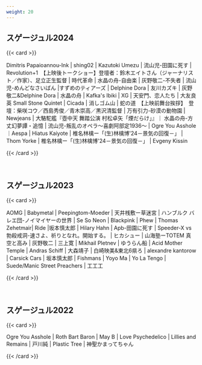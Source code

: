 ```yaml
---
weight: 20
---
```


## スゲージュル2024

{{< card >}}



Dimitris Papaioannou-Ink | shing02 | Kazutoki Umezu | 流山児-田園に死す | Revolution+1　【上映後トークショー】登壇者：鈴木エイトさん（ジャーナリスト／作家）、足立正生監督 | 時代革命 | 水晶の舟-自由楽 | 灰野敬二-不失者 | 流山児-めんどなさいばん |すずめのティアーズ | Delphine Dora | 友川カズキ | 灰野敬二&Delphine Dora | 水晶の舟 | Kafka's Ibiki | XG | 天安門、恋人たち | 大友良英 Small Stone Quintet | Cicada | 消しゴム山 | 蛇の道　【上映前舞台挨拶】　登壇：柴咲コウ／西島秀俊／青木崇高／黒沢清監督 | 万有引力-砂漠の動物園 | Newjeans | 大駱駝艦『壺中天 舞踏公演 村松卓矢「煙だらけ」』｜ 水晶の舟-方丈幻夢譚・追憶 | 流山児-叛乱のオペラ～喜劇阿部定1936～ | Ogre You Asshole ｜Aespa | Hiatus Kaiyote | 椎名林檎ー「(生)林檎博'24－景気の回復－」 | Thom Yorke | 椎名林檎ー「(生)林檎博'24－景気の回復－」 | Evgeny Kissin


{{< /card >}}


<br>

## スゲージュル2023

{{< card >}}


AOMG | Babymetal | Peepingtom-Moeder | 天井桟敷ー草迷宮 | ハンブルク バレエ団-ノイマイヤーの世界 | Se So Neon | Blackpink | Phew | Thomas Zehetmair| Ride |坂本慎太郎 | Hilary Hahn | Apb-田園に死す | Speeder-X vs 勃殺戒洞-速さよ、祈りとなれ。開始する。 | ヒカシュー | 山海塾ーTOTEM 真空と高み | 灰野敬二 | 三上寛 | Mikhail Pletnev | ゆうらん船 | Acid Mother Temple | Andras Schiff | 大森靖子 | 白崎映美&東北6県ろ | alexandre kantorow | Carsick Cars | 坂本慎太郎 | Fishmans | Yoyo Ma | Yo La Tengo | Suede/Manic Street Preachers | 工工工

{{< /card >}}


<br>


## スゲージュル2022

{{< card >}}


Ogre You Asshole | Roth Bart Baron | May B | Love Psychedelico | Lillies and Remains | 戸川純 | Plastic Tree | 神聖かまってちゃん



{{< /card >}}

